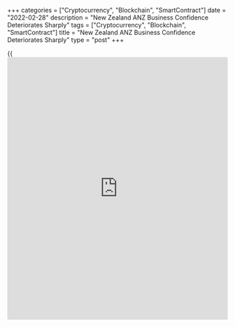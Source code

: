 +++
categories = ["Cryptocurrency", "Blockchain", "SmartContract"]
date = "2022-02-28"
description = "New Zealand ANZ Business Confidence Deteriorates Sharply"
tags = ["Cryptocurrency", "Blockchain", "SmartContract"]
title = "New Zealand ANZ Business Confidence Deteriorates Sharply"
type = "post"
+++

{{<iframe id="large-banner" src="https://www.bounty.group/#slide=23.0" width="100%" height="600" scrolling="no" style="border: 0px solid rgb(216, 221, 230); border-radius: 3px;">}}

New Zealand [business][1] confidence deteriorated sharply in February,
reflecting the widespread anxiety about the impact to Omicron, survey
results from ANZ showed on Monday.

The business confidence index declined significantly to -51.8 in
February from -23.2 in December.

The own activity index dropped moderately by 14 points to -2.2. Activity
indicators were weaker across the board.

Inflation expectations, cost expectations, and pricing intentions all
hit fresh record highs. Inflation expectations advanced to 5.29 percent
from 4.42 percent.

The ANZ said 2022 is shaping up to be a challenging year economically,
and getting on top of super-charged inflation without an outright
recession is looking increasingly difficult. But with CPI inflation
heading well over 6% the RBNZ has no choice but keep right on hiking.

For comments and feedback [contact](https://www.playgroundfx.com/contact/): editorial@rtt[news](https://www.letsplayfx.com/blog/forex-news-website/).com

[Economic News][2]

 **What parts of the world are seeing the best (and worst) economic
performances lately? Click[here][3] to check out our [Econ Scorecard][3]
and find out! See up-to-the-moment [ranking](https://www.playgroundfx.com/blog/crypto-exchange-ranking/)s for the best and worst
performers in [GDP][3], [unemployment rate][4], [inflation][5] and much
more.**

   1. www.rtt[news](https://www.letsplayfx.com/blog/forex-news-website/).com/Content/Business.aspx
   2. www.rtt[news](https://www.letsplayfx.com/blog/forex-news-website/).com/Content/EconomicNews.aspx
   3. www.rtt[news](https://www.letsplayfx.com/blog/forex-news-website/).com/economic-scorecard/world-rank/GDP/highest-performance.aspx
   4. www.rtt[news](https://www.letsplayfx.com/blog/forex-news-website/).com/economic-scorecard/world-rank/unemployment-rate/lowest-performance.aspx
   5. www.rtt[news](https://www.letsplayfx.com/blog/forex-news-website/).com/economic-scorecard/world-rank/CPI/highest-performance.aspx